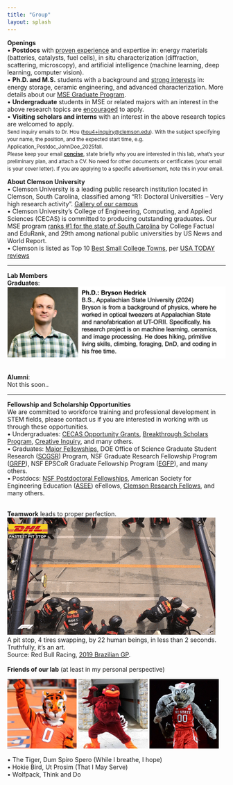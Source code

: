 ```yaml
---
title: "Group"
layout: splash
---
```

<!-- &bull;&nbsp;text<br> -->

<b>Openings</b><br>
&bull;&nbsp;<strong>Postdocs</strong> with <u>proven experience</u> and expertise in: energy materials (batteries, catalysts, fuel cells), in situ characterization (diffraction, scattering, microscopy), and artificial intelligence (machine learning, deep learning, computer vision).<br>
&bull;&nbsp;<strong>Ph.D. and M.S.</strong> students with a background and <u>strong interests</u> in: energy storage, ceramic engineering, and advanced characterization. More details about our <a href="https://www.clemson.edu/cecas/departments/mse/academics/graduate/index.html">MSE Graduate Program</a>.<br>
&bull;&nbsp;<strong>Undergraduate</strong> students in MSE or related majors with an interest in the above research topics are <u>encouraged</u> to apply.<br>
&bull;&nbsp;<strong>Visiting scholars and interns</strong> with an interest in the above research topics are welcomed to apply.<br>
<small> Send inquiry emails to Dr. Hou (hou4+inquiry@clemson.edu). With the subject specifying your name, the position, and the expected start time, e.g. Application_Postdoc_JohnDoe_2025fall.<br> Please keep your email <strong><u>concise</u></strong>, state briefly why you are interested in this lab, what’s your preliminary plan, and attach a CV. No need for other documents or certificates (your email is your cover letter). If you are applying to a specific advertisement, note this in your email.<br></small>

<b>About Clemson University</b><br>
&bull;&nbsp;Clemson University is a leading public research institution located in Clemson, South Carolina, classified among “R1: Doctoral Universities – Very high research activity”. <a href="https://donghou-lab.github.io/assets/images/clemson_gallery.pdf">Gallery of our campus</a><br>
&bull;&nbsp;Clemson University’s College of Engineering, Computing, and Applied Sciences (CECAS) is committed to producing outstanding graduates. Our MSE program <u>ranks #1 for the state of South Carolina</u> by College Factual and EduRank, and 29th among national public universities by US News and World Report.<br>
&bull;&nbsp;Clemson is listed as Top 10 <u>Best Small College Towns</u>, per <a href="https://10best.usatoday.com/awards/best-small-college-town/">USA TODAY reviews</a><br>
<!-- &bull;&nbsp;Clemson University and our lab do not discriminate against any person or group based on age, color, disability, gender, pregnancy, national origin, race, religion, sexual orientation, veteran status or genetic information. <strong>Women, racial and ethnic minorities, individuals with disabilities, and veterans are encouraged</strong> to join us.<br> -->
<!-- To support diversity, inclusion, and equity, the <em>Division of Research</em> established a committee of peers and enacted an <a href="https://www.clemson.edu/research/division-of-research/about-division/inclusiveness.html">Inclusive Excellence Strategic Plan</a>.  -->
<hr>

<b>Lab Members</b><br>
<b>Graduates</b>:<br>
<img src="/assets/group/placeholder_member_1.jpg" alt="Member" hight="160 px"><br>
<br>
<!-- <b>M.S.: JohnDoe2 </b>, Fall 2025, (xxx@clemson.edu)<br>
Education: B.S., xxx University (2020)<br>
say something about yourself.<br>
<br>
<b>Undergraduates</b>:<br>
<img src="/assets/group/placeholder_wide.jpg" alt="placeholder_wide"><br>
JaneDoe3, Fall 2025, (xxx@clemson.edu)<br>
say something about yourself.<br>
<br> -->
<b>Alumni</b>:<br>
Not this soon..<br>
<hr>
<!-- <b>Group Member Awards and Accomplishments</b><br>
<br>
<b>Group Member Internships and Employments</b><br>
<br>
 -->

<b>Fellowship and Scholarship Opportunities</b><br>
We are committed to workforce training and professional development in STEM fields, please contact us if you are interested in working with us through these opportunities.<br>
&bull;&nbsp;Undergraduates: <a href="https://www.clemson.edu/cecas/students/engagement/opportunities.html">CECAS Opportunity Grants</a>, <a href="https://www.clemson.edu/cuhonors/opportunities/breakthrough-scholars/index.html">Breakthrough Scholars Program</a>, <a href="https://www.clemson.edu/centers-institutes/watt/creative-inquiry/index.html">Creative Inquiry</a>, and many others.<br>
&bull;&nbsp;Graduates: <a href="https://www.clemson.edu/major-fellowships/search-fellowships/index.html">Major Fellowships</a>, DOE Office of Science Graduate Student Research (<a href="https://science.osti.gov/wdts/scgsr">SCGSR</a>) Program, NSF Graduate Research Fellowship Program (<a href="https://www.nsfgrfp.org/">GRFP</a>), NSF EPSCoR Graduate Fellowship Program (<a href="https://new.nsf.gov/funding/opportunities/nsf-epscor-graduate-fellowship-program-egfp">EGFP</a>), and many others.<br>
&bull;&nbsp;Postdocs: <a href="https://new.nsf.gov/funding/postdocs">NSF Postdoctoral Fellowships</a>, American Society for Engineering Education (<a href="https://efellows.asee.org">ASEE</a>) eFellows, <a href="https://www.clemson.edu/research/division-of-research/resources/r-init-sub-pages/research-fellows.html">Clemson Research Fellows</a>, and many others.<br>
<br>

<b>Teamwork</b> leads to proper perfection.<br> 
<img src="/assets/group/RedBull_PitStop.gif" alt="Red Bull Pit Stop, gif" /> <br>
A pit stop, 4 tires swapping, by 22 human beings, in less than 2 seconds. Truthfully, it’s an art.<br> Source: Red Bull Racing, <a href="https://www.youtube.com/watch?v=wsCriICZ-nA">2019 Brazilian GP</a>.<br>
<br>
<b>Friends of our lab</b> (at least in my personal perspective)
<p float="left">
  <img src="/assets/group/Member_TheTiger.jpg" width="160 px" />
  <img src="/assets/group/Member_HokieBird.jpg" width="160 px" /> 
  <img src="/assets/group/Member_Wolfpack.jpg" width="160 px" />
</p>
&bull;&nbsp;The Tiger, Dum Spiro Spero (While I breathe, I hope)<br>
&bull;&nbsp;Hokie Bird, Ut Prosim (That I May Serve)<br>
&bull;&nbsp;Wolfpack, Think and Do<br>